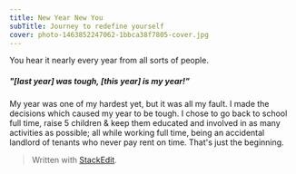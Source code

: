 ```yaml
---
title: New Year New You
subTitle: Journey to redefine yourself
cover: photo-1463852247062-1bbca38f7805-cover.jpg
---
```


You hear it nearly every year from all sorts of people.

##### "[last year] was tough, [this year] is my year!"

My year was one of my hardest yet, but it was all my fault. I made the decisions which caused my year to be tough. I chose to go back to school full time, raise 5 children & keep them educated and involved in as many activities as possible; all while working full time, being an accidental landlord of tenants who never pay rent on time. That's just the beginning.

> Written with [StackEdit](https://stackedit.io/).
<!--stackedit_data:
eyJoaXN0b3J5IjpbMTQ2OTY1OTE0NiwxNDU3MjE5NTkwLC0xMz
Q1MTUxODE0XX0=
-->